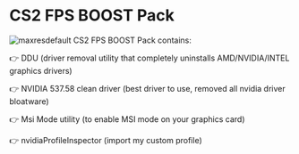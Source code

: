 # CS2 FPS BOOST Pack

![maxresdefault](https://github.com/STEK1337/CS2/assets/118012196/f38d786d-0afe-40e3-9251-e0540e63d57e)
CS2 FPS BOOST Pack contains:

👉 DDU (driver removal utility that completely uninstalls AMD/NVIDIA/INTEL graphics drivers)

👉 NVIDIA 537.58 clean driver (best driver to use, removed all nvidia driver bloatware)

👉 Msi Mode utility (to enable MSI mode on your graphics card)

👉 nvidiaProfileInspector (import my custom profile)

